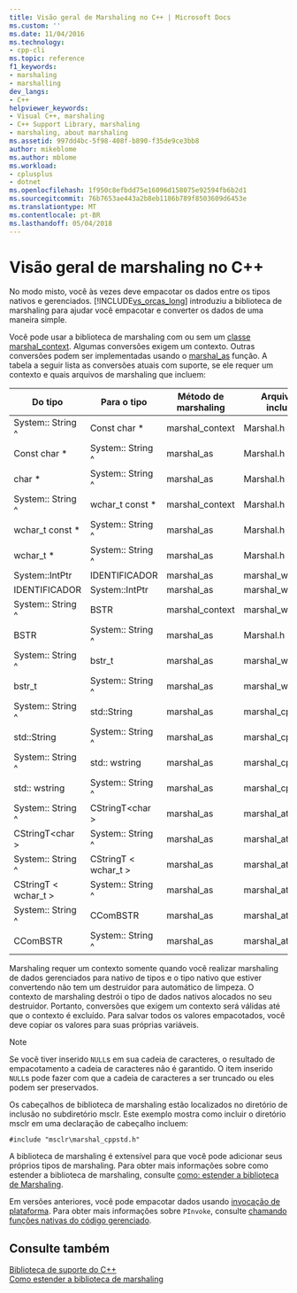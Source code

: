 ```yaml
---
title: Visão geral de Marshaling no C++ | Microsoft Docs
ms.custom: ''
ms.date: 11/04/2016
ms.technology:
- cpp-cli
ms.topic: reference
f1_keywords:
- marshaling
- marshalling
dev_langs:
- C++
helpviewer_keywords:
- Visual C++, marshaling
- C++ Support Library, marshaling
- marshaling, about marshaling
ms.assetid: 997dd4bc-5f98-408f-b890-f35de9ce3bb8
author: mikeblome
ms.author: mblome
ms.workload:
- cplusplus
- dotnet
ms.openlocfilehash: 1f950c8efbdd75e16096d158075e92594fb6b2d1
ms.sourcegitcommit: 76b7653ae443a2b8eb1186b789f8503609d6453e
ms.translationtype: MT
ms.contentlocale: pt-BR
ms.lasthandoff: 05/04/2018
---
```

# <a name="overview-of-marshaling-in-c"></a>Visão geral de marshaling no C++
No modo misto, você às vezes deve empacotar os dados entre os tipos nativos e gerenciados. [!INCLUDE[vs_orcas_long](../atl/reference/includes/vs_orcas_long_md.md)] introduziu a biblioteca de marshaling para ajudar você empacotar e converter os dados de uma maneira simple.  
  
 Você pode usar a biblioteca de marshaling com ou sem um [classe marshal_context](../dotnet/marshal-context-class.md). Algumas conversões exigem um contexto. Outras conversões podem ser implementadas usando o [marshal_as](../dotnet/marshal-as.md) função. A tabela a seguir lista as conversões atuais com suporte, se ele requer um contexto e quais arquivos de marshaling que incluem:  
  
|Do tipo|Para o tipo|Método de marshaling|Arquivo de inclusão|  
|---------------|-------------|--------------------|------------------|  
|System:: String ^|Const char *|marshal_context|Marshal.h|  
|Const char *|System:: String ^|marshal_as|Marshal.h|  
|char *|System:: String ^|marshal_as|Marshal.h|  
|System:: String ^|wchar_t const *|marshal_context|Marshal.h|  
|wchar_t const *|System:: String ^|marshal_as|Marshal.h|  
|wchar_t *|System:: String ^|marshal_as|Marshal.h|  
|System::IntPtr|IDENTIFICADOR|marshal_as|marshal_windows.h|  
|IDENTIFICADOR|System::IntPtr|marshal_as|marshal_windows.h|  
|System:: String ^|BSTR|marshal_context|marshal_windows.h|  
|BSTR|System:: String ^|marshal_as|Marshal.h|  
|System:: String ^|bstr_t|marshal_as|marshal_windows.h|  
|bstr_t|System:: String ^|marshal_as|marshal_windows.h|  
|System:: String ^|std::String|marshal_as|marshal_cppstd.h|  
|std::String|System:: String ^|marshal_as|marshal_cppstd.h|  
|System:: String ^|std:: wstring|marshal_as|marshal_cppstd.h|  
|std:: wstring|System:: String ^|marshal_as|marshal_cppstd.h|  
|System:: String ^|CStringT\<char >|marshal_as|marshal_atl.h|  
|CStringT\<char >|System:: String ^|marshal_as|marshal_atl.h|  
|System:: String ^|CStringT < wchar_t >|marshal_as|marshal_atl.h|  
|CStringT < wchar_t >|System:: String ^|marshal_as|marshal_atl.h|  
|System:: String ^|CComBSTR|marshal_as|marshal_atl.h|  
|CComBSTR|System:: String ^|marshal_as|marshal_atl.h|  
  
 Marshaling requer um contexto somente quando você realizar marshaling de dados gerenciados para nativo de tipos e o tipo nativo que estiver convertendo não tem um destruidor para automático de limpeza. O contexto de marshaling destrói o tipo de dados nativos alocados no seu destruidor. Portanto, conversões que exigem um contexto será válidas até que o contexto é excluído. Para salvar todos os valores empacotados, você deve copiar os valores para suas próprias variáveis.  
  
> [!NOTE]
>  Se você tiver inserido `NULL`s em sua cadeia de caracteres, o resultado de empacotamento a cadeia de caracteres não é garantido. O item inserido `NULL`s pode fazer com que a cadeia de caracteres a ser truncado ou eles podem ser preservados.  
  
 Os cabeçalhos de biblioteca de marshaling estão localizados no diretório de inclusão no subdiretório msclr. Este exemplo mostra como incluir o diretório msclr em uma declaração de cabeçalho incluem:  
  
 `#include "msclr\marshal_cppstd.h"`  
  
 A biblioteca de marshaling é extensível para que você pode adicionar seus próprios tipos de marshaling. Para obter mais informações sobre como estender a biblioteca de marshaling, consulte [como: estender a biblioteca de Marshaling](../dotnet/how-to-extend-the-marshaling-library.md).  
  
 Em versões anteriores, você pode empacotar dados usando [invocação de plataforma](/dotnet/framework/interop/consuming-unmanaged-dll-functions). Para obter mais informações sobre `PInvoke`, consulte [chamando funções nativas do código gerenciado](../dotnet/calling-native-functions-from-managed-code.md).  
  
## <a name="see-also"></a>Consulte também  
 [Biblioteca de suporte do C++](../dotnet/cpp-support-library.md)   
 [Como estender a biblioteca de marshaling](../dotnet/how-to-extend-the-marshaling-library.md)